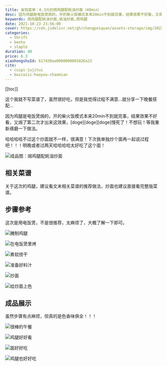 ```yaml
---
title: 省钱菜单：6.3元的焗鸡腿配蚝油炒面（40min）
desc: 因为鸡腿是电饭煲焗的，开的柴火饭模式本来20min不到就完事，结果效果不好看，又焗了第二次才出来这效果，[doge][doge][doge]慢死了！不想玩！等我重新琢磨一下做法。
keywords: 焗鸡腿配蚝油炒面,蚝油炒面,焗鸡腿
date: 2021-10-23 23:56:00
cover: https://cdn.jsdelivr.net/gh/chengpeiquan/assets-storage/img/2022/02/20220203231409.jpg
categories:
  - thrift
  - bento
  - staple
duration: 40
price: 6.3
xiaohongshuId: 617430aa0000000001026a23
cite:
  - cuipi-jujitui
  - baicaisi-haoyou-chaomian
---
```


[[toc]]

这个我就不写菜谱了，虽然很好吃，但是我觉得过程不满意…就分享一下晚餐搭配…

因为鸡腿是电饭煲焗的，开的柴火饭模式本来20min不到就完事，结果效果不好看，又焗了第二次才出来这效果，[doge][doge][doge]慢死了！不想玩！等我重新琢磨一下做法。

哈哈哈哈不过这个炒面就不一样，很满意！下次我单独炒个面再一起说过程吧！！！明晚或者过两天哈哈哈哈太好吃了这个面！

![成品图：焗鸡腿配蚝油炒面](https://cdn.jsdelivr.net/gh/chengpeiquan/assets-storage/img/2022/02/20220203231347.jpg)

## 相关菜谱

关于这次的鸡腿，建议看文末相关菜谱的推荐做法，炒面也建议直接看完整版菜谱。

## 步骤参考

这次是用电饭煲，不是很推荐，太麻烦了，大概了解一下即可。

![腌制鸡腿](https://cdn.jsdelivr.net/gh/chengpeiquan/assets-storage/img/2022/02/20220203231341.jpg)

![在电饭煲里烤](https://cdn.jsdelivr.net/gh/chengpeiquan/assets-storage/img/2022/02/20220203231342.jpg)

![煮软捞干](https://cdn.jsdelivr.net/gh/chengpeiquan/assets-storage/img/2022/02/20220203231343.jpg)

![准备好料汁](https://cdn.jsdelivr.net/gh/chengpeiquan/assets-storage/img/2022/02/20220203231344.jpg)

![炒面](https://cdn.jsdelivr.net/gh/chengpeiquan/assets-storage/img/2022/02/20220203231345.jpg)

![给炒面上色](https://cdn.jsdelivr.net/gh/chengpeiquan/assets-storage/img/2022/02/20220203231346.jpg)

## 成品展示

虽然步骤有点麻烦，但真的是色香味俱全！！！

![很棒的午餐](https://cdn.jsdelivr.net/gh/chengpeiquan/assets-storage/img/2022/02/20220203231348.jpg)

![鸡腿好好看](https://cdn.jsdelivr.net/gh/chengpeiquan/assets-storage/img/2022/02/20220203231349.jpg)

![面好好吃](https://cdn.jsdelivr.net/gh/chengpeiquan/assets-storage/img/2022/02/20220203231350.jpg)

![鸡腿也好好吃](https://cdn.jsdelivr.net/gh/chengpeiquan/assets-storage/img/2022/02/20220203231351.jpg)
